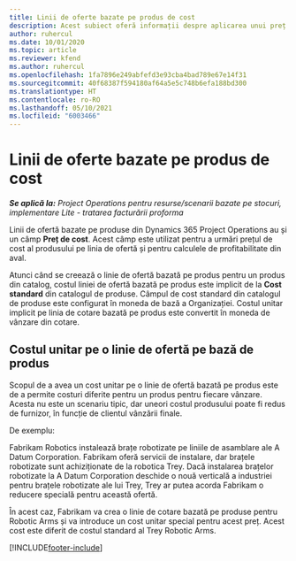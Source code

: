 ```yaml
---
title: Linii de oferte bazate pe produs de cost
description: Acest subiect oferă informații despre aplicarea unui preț de cost unei linii de ofertă pe bază de produs.
author: ruhercul
ms.date: 10/01/2020
ms.topic: article
ms.reviewer: kfend
ms.author: ruhercul
ms.openlocfilehash: 1fa7896e249abfefd3e93cba4bad789e67e14f31
ms.sourcegitcommit: 40f68387f594180af64a5e5c748b6efa188bd300
ms.translationtype: HT
ms.contentlocale: ro-RO
ms.lasthandoff: 05/10/2021
ms.locfileid: "6003466"
---
```

# <a name="costing-product-based-quote-lines"></a>Linii de oferte bazate pe produs de cost

_**Se aplică la:** Project Operations pentru resurse/scenarii bazate pe stocuri, implementare Lite - tratarea facturării proforma_


Linii de ofertă bazate pe produse din Dynamics 365 Project Operations au și un câmp **Preț de cost**. Acest câmp este utilizat pentru a urmări prețul de cost al produsului pe linia de ofertă și pentru calculele de profitabilitate din aval.

Atunci când se creează o linie de ofertă bazată pe produs pentru un produs din catalog, costul liniei de ofertă bazată pe produs este implicit de la **Cost standard** din catalogul de produse. Câmpul de cost standard din catalogul de produse este configurat în moneda de bază a Organizației. Costul unitar implicit pe linia de cotare bazată pe produs este convertit în moneda de vânzare din cotare.

## <a name="unit-cost-on-a-product-based-quote-line"></a>Costul unitar pe o linie de ofertă pe bază de produs

Scopul de a avea un cost unitar pe o linie de ofertă bazată pe produs este de a permite costuri diferite pentru un produs pentru fiecare vânzare. Acesta nu este un scenariu tipic, dar uneori costul produsului poate fi redus de furnizor, în funcție de clientul vânzării finale.

De exemplu:

Fabrikam Robotics instalează brațe robotizate pe liniile de asamblare ale A Datum Corporation. Fabrikam oferă servicii de instalare, dar brațele robotizate sunt achiziționate de la robotica Trey. Dacă instalarea brațelor robotizate la A Datum Corporation deschide o nouă verticală a industriei pentru brațele robotizate ale lui Trey, Trey ar putea acorda Fabrikam o reducere specială pentru această ofertă.

În acest caz, Fabrikam va crea o linie de cotare bazată pe produse pentru Robotic Arms și va introduce un cost unitar special pentru acest preț. Acest cost este diferit de costul standard al Trey Robotic Arms.


[!INCLUDE[footer-include](../../includes/footer-banner.md)]
